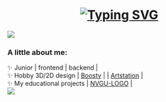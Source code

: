<h1 align="center"><a href="https://git.io/typing-svg"><img src="https://readme-typing-svg.herokuapp.com?font=Fira+Code&weight=100&size=50&pause=1000&color=F7EBA5&width=500&height=80&lines=Hello%2C+world!+%5E-%5E" alt="Typing SVG" /></a></h1>

<!--![9e25a15f2aae61fb18f7782b65b6baf7](https://github.com/user-attachments/assets/ae012678-354e-4495-9af8-859b19e757bd)
**Lesyalys/Lesyalys** is a ✨ _special_ ✨ repository because its `README.md` (this file) appears on your GitHub profile.-->

<img src = "https://github.com/user-attachments/assets/ae012678-354e-4495-9af8-859b19e757bd" justify-content="center">

<h3>A little about me:</h3>
✨ Junior | frontend | backend |<br>
✨ Hobby 3D/2D design | <a href="https://boosty.to/lesinka">Boosty</a> | | <a href ="https://www.artstation.com/lesssya4">Artstation</a> |<br>
✨ My educational projects | <a href="https://github.com/Lesyalys/NVGU-LOGO">NVGU-LOGO</a> |<br>
<img src = "https://github.com/user-attachments/assets/bd7b0e82-198c-4ab6-b7ca-800fd7169fb9">
